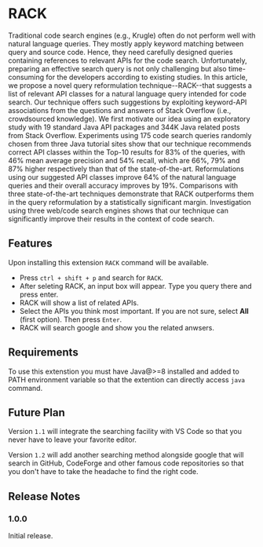 # RACK

Traditional code search engines (e.g., Krugle) often do not perform well with natural language queries. They mostly apply keyword matching between query and source code. Hence, they need carefully designed queries containing references to relevant APIs for the code search. Unfortunately, preparing an effective search query is not only challenging but also time-consuming for the developers according to existing studies. In this article, we propose a novel query reformulation technique--RACK--that suggests a list of relevant API classes for a natural language query intended for code search. Our technique offers such suggestions by exploiting keyword-API associations from the questions and answers of Stack Overflow (i.e., crowdsourced knowledge). We first motivate our idea using an exploratory study with 19 standard Java API packages and 344K Java related posts from Stack Overflow. Experiments using 175 code search queries randomly chosen from three Java tutorial sites show that our technique recommends correct API classes within the Top-10 results for 83% of the queries, with 46% mean average precision and 54% recall, which are 66%, 79% and 87% higher respectively than that of the state-of-the-art. Reformulations using our suggested API classes improve 64% of the natural language queries and their overall accuracy improves by 19%. Comparisons with three state-of-the-art techniques demonstrate that RACK outperforms them in the query reformulation by a statistically significant margin. Investigation using three web/code search engines shows that our technique can significantly improve their results in the context of code search.

## Features

Upon installing this extension `RACK` command will be available.
- Press `ctrl + shift + p` and search for `RACK`.
- After seleting RACK, an input box will appear. Type you query there and press enter.
- RACK will show a list of related APIs.
- Select the APIs you think most important. If you are not sure, select **All** (first option). Then press `Enter`.
- RACK will search google and show you the related anwsers.

## Requirements

To use this extenstion you must have Java@>=8 installed
and added to PATH environment variable so that the extention can
directly access `java` command.

## Future Plan

Version `1.1` will integrate the searching facility with VS Code
so that you never have to leave your favorite editor.

Version `1.2` will add another searching method alongside google
that will search in GitHub, CodeForge and other famous code repositories
so that you don't have to take the headache to find the right code.

## Release Notes

### 1.0.0

Initial release.
